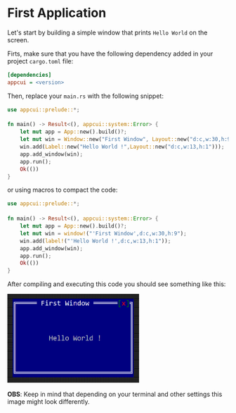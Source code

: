 # First Application

Let's start by building a simple window that prints `Hello World` 
on the screen.

Firts, make sure that you have the following dependency added in your
project `cargo.toml` file:

```ini
[dependencies]
appcui = <version>
```

Then, replace your `main.rs` with the following snippet:
```rs
use appcui::prelude::*;

fn main() -> Result<(), appcui::system::Error> {
    let mut app = App::new().build()?;
    let mut win = Window::new("First Window", Layout::new("d:c,w:30,h:9"), window::Flags::None);
    win.add(Label::new("Hello World !",Layout::new("d:c,w:13,h:1")));
    app.add_window(win);
    app.run();
    Ok(())
}
```
or using macros to compact the code:
```rs
use appcui::prelude::*;

fn main() -> Result<(), appcui::system::Error> {
    let mut app = App::new().build()?;
    let mut win = window!("'First Window',d:c,w:30,h:9");
    win.add(label!("'Hello World !',d:c,w:13,h:1"));
    app.add_window(win);
    app.run();
    Ok(())
}
```

After compiling and executing this code you should see something like this:

<img src="img/hello_world.png" width=300/>

**OBS**: Keep in mind that depending on your terminal and other settings this image
might look differently.
